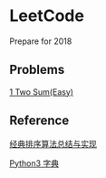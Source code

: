 # LeetCode
Prepare for 2018

## Problems
[1 Two Sum(Easy)](https://github.com/AnnabellaZhang/LeetCode/blob/master/script/TwoSum.py)

## Reference
[经典排序算法总结与实现](http://wuchong.me/blog/2014/02/09/algorithm-sort-summary/)

[Python3 字典](http://www.runoob.com/python3/python3-dictionary.html)
